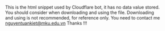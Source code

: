 This is the html snippet used by Cloudflare bot, it has no data value stored.
You should consider when downloading and using the file.
Downloading and using is not recommended, for reference only.
You need to contact me nguyentuankiet@mku.edu.vn
Thanks !!!
